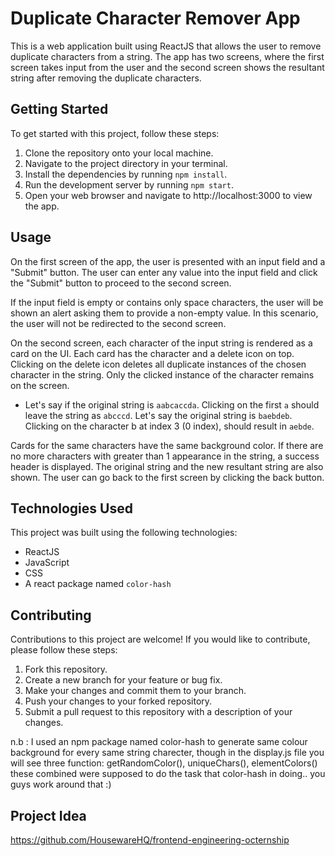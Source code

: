 # Duplicate Character Remover App

This is a web application built using ReactJS that allows the user to remove duplicate characters from a string. The app has two screens, where the first screen takes input from the user and the second screen shows the resultant string after removing the duplicate characters.

## Getting Started

To get started with this project, follow these steps:

1. Clone the repository onto your local machine.
2. Navigate to the project directory in your terminal.
3. Install the dependencies by running `npm install`.
4. Run the development server by running `npm start`.
5. Open your web browser and navigate to http://localhost:3000 to view the app.

## Usage

On the first screen of the app, the user is presented with an input field and a "Submit" button. The user can enter any value into the input field and click the "Submit" button to proceed to the second screen.

If the input field is empty or contains only space characters, the user will be shown an alert asking them to provide a non-empty value. In this scenario, the user will not be redirected to the second screen.

On the second screen, each character of the input string is rendered as a card on the UI. Each card has the character and a delete icon on top. Clicking on the delete icon deletes all duplicate instances of the chosen character in the string. Only the clicked instance of the character remains on the screen.
- Let's say if the original string is `aabcaccda`. Clicking on the first `a` should leave the string as `abcccd`.
Let's say the original string is `baebdeb`. Clicking on the character b at index 3 (0 index), should result in `aebde`.

Cards for the same characters have the same background color. If there are no more characters with greater than 1 appearance in the string, a success header is displayed. The original string and the new resultant string are also shown. The user can go back to the first screen by clicking the back button.

## Technologies Used

This project was built using the following technologies:

- ReactJS
- JavaScript
- CSS
- A react package named `color-hash`

## Contributing

Contributions to this project are welcome! If you would like to contribute, please follow these steps:

1. Fork this repository.
2. Create a new branch for your feature or bug fix.
3. Make your changes and commit them to your branch.
4. Push your changes to your forked repository.
5. Submit a pull request to this repository with a description of your changes.

n.b : I used an npm package named color-hash to generate same colour background for every same string charecter, though in the display.js file you will see three function: getRandomColor(), uniqueChars(), elementColors() these combined were supposed to do the task that color-hash in doing.. you guys work around that :)
## Project Idea
https://github.com/HousewareHQ/frontend-engineering-octernship

